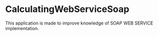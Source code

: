 # CalculatingWebServiceSoap
This application is made to improve knowledge of SOAP WEB SERVICE implementation.
